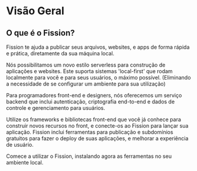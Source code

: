 # Visão Geral

## O que é o Fission?

Fission te ajuda a publicar seus arquivos, websites, e apps de forma rápida e prática, diretamente da sua máquina local.

Nós possibilitamos um novo estilo serverless para construção de aplicações e websites. Este suporta sistemas 'local-first' que rodam localmente para você e para seus usuários, o máximo possível. \(Eliminando a necessidade de se configurar um ambiente para sua utilização\)

Para programadores front-end e designers, nós oferecemos um serviço backend que inclui autenticação, criptografia end-to-end e dados de controle e gerenciamento para usuários.

Utilize os frameworks e bibliotecas front-end que você já conhece para construir novos recursos no front, e conecte-os ao Fission para lançar sua aplicação. Fission inclui ferramentas para publicação e subdomínios gratuitos para fazer o deploy de suas aplicações, e melhorar a experiência de usuário.

Comece a utilizar o Fission, instalando agora as ferramentas no seu ambiente local.


